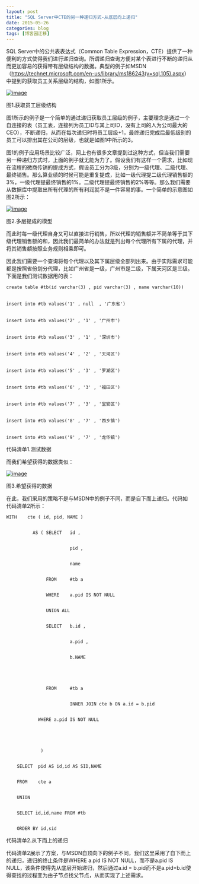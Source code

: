 ```yaml
---
layout: post
title: "SQL Server中CTE的另一种递归方式-从底层向上递归"
date: 2015-05-26
categories: blog
tags: [博客园迁移]
---
```


SQL Server中的公共表表达式（Common Table Expression，CTE）提供了一种便利的方式使得我们进行递归查询。所谓递归查询方便对某个表进行不断的递归从而更加容易的获得带有层级结构的数据。典型的例子如MSDN（<https://technet.microsoft.com/en-us/library/ms186243(v=sql.105).aspx>）中提到的获取员工关系层级的结构，如图1所示。

[![image](https://cdn.jsdelivr.net/gh/careyson/careyson.github.io@main/assets/images/2015-05-26-sql-server-cte/sql-server-cte-261717022595449.png)](http://images0.cnblogs.com/blog/35368/201505/261717013846548.png)

图1.获取员工层级结构

图1所示的例子是一个简单的通过递归获取员工层级的例子，主要理念是通过一个自连接的表（员工表，连接列为员工ID与其上司ID，没有上司的人为公司最大的CEO），不断递归，从而在每次递归时将员工层级+1，最终递归完成后最低级别的员工可以排出其在公司的层级，也就是如图1中所示的3。

图1的例子应用场景比较广泛，网上也有很多文章提到过这种方式，但当我们需要另一种递归方式时，上面的例子就无能为力了。假设我们有这样一个需求，比如现在流程的微商传销的提成方式，假设员工分为3级，分别为一级代理、二级代理、最终销售。那么算业绩的时候可能是重复提成，比如一级代理提二级代理销售额的3%，一级代理提最终销售的1%。二级代理提最终销售的2%等等。那么我们需要从数据库中提取出所有代理的所有利润就不是一件容易的事。一个简单的示意图如图2所示：

[![image](https://cdn.jsdelivr.net/gh/careyson/careyson.github.io@main/assets/images/2015-05-26-sql-server-cte/sql-server-cte-261717038219492.png)](http://images0.cnblogs.com/blog/35368/201505/261717030552092.png)

图2.多层提成的模型

而此时每一级代理自身又可以直接进行销售，所以代理的销售额并不简单等于其下级代理销售额的和，因此我们最简单的办法就是列出每个代理所有下属的代理，并将其销售额按照业务规则相乘即可。

因此我们需要一个查询将每个代理以及其下属层级全部列出来。由于实际需求可能都是按照省份划分代理，比如广州省是一级，广州市是二级，下属天河区是三级。下面是我们测试数据用的表：
    
    
    create table #tb(id varchar(3) , pid varchar(3) , name varchar(10))
    
    
    insert into #tb values('1' , null  , '广东省')
    
    
    insert into #tb values('2' , '1' , '广州市')
    
    
    insert into #tb values('3' , '1' , '深圳市')
    
    
    insert into #tb values('4' , '2' , '天河区')
    
    
    insert into #tb values('5' , '3' , '罗湖区')
    
    
    insert into #tb values('6' , '3' , '福田区')
    
    
    insert into #tb values('7' , '3' , '宝安区')
    
    
    insert into #tb values('8' , '7' , '西乡镇')
    
    
    insert into #tb values('9' , '7' , '龙华镇')

代码清单1.测试数据

而我们希望获得的数据类似：

[![image](https://cdn.jsdelivr.net/gh/careyson/careyson.github.io@main/assets/images/2015-05-26-sql-server-cte/sql-server-cte-261717053521994.png)](http://images0.cnblogs.com/blog/35368/201505/261717045555350.png)

图3.希望获得的数据

在此，我们采用的策略不是与MSDN中的例子不同，而是自下而上递归。代码如代码清单2所示：
    
    
    WITH    cte ( id, pid, NAME )
    
    
              AS ( SELECT   id ,
    
    
                            pid ,
    
    
                            name 
    
    
                   FROM     #tb a
    
    
                   WHERE    a.pid IS NOT NULL
    
    
                   UNION ALL
    
    
                   SELECT   b.id ,
    
    
                            a.pid ,
    
    
                            b.NAME
    
    
                        
    
    
                   FROM     #tb a
    
    
                            INNER JOIN cte b ON a.id = b.pid
    
    
                WHERE a.pid IS NOT NULL
    
    
                            
    
    
                 )
    
    
        SELECT  pid AS id,id AS SID,NAME
    
    
        FROM    cte a 
    
    
        UNION 
    
    
        SELECT id,id,name FROM #tb
    
    
        ORDER BY id,sid

代码清单2.从下而上的递归

代码清单2展示了方案，与MSDN自顶向下的例子不同，我们这里采用了自下而上的递归，递归的终止条件是WHERE a.pid IS NOT NULL，而不是a.pid IS NULL，该条件使得先从底层开始递归，然后通过a.id = b.pid而不是a.pid=b.id使得查找的过程变为由子节点找父节点，从而实现了上述需求。
